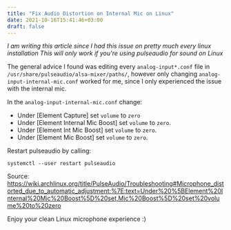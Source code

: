 ```yaml
---
title: "Fix Audio Distortion on Internal Mic on Linux"
date: 2021-10-16T15:41:46+03:00
draft: false
---
```

_I am writing this article since I had this issue on pretty much every linux installation_
_This will only work if you're using pulseaudio for sound on Linux_

The general advice I found was editing every `analog-input*.conf` file in `/usr/share/pulseaudio/alsa-mixer/paths/`, however only changing `analog-input-internal-mic.conf` worked for me, since I only experienced the issue with the internal mic.

In the `analog-input-internal-mic.conf` change:
- Under [Element Capture] set `volume` to `zero`
- Under [Element Internal Mic Boost] set `volume` to `zero`.
- Under [Element Int Mic Boost] set `volume` to `zero`.
- Under [Element Mic Boost] set `volume` to `zero`.

Restart pulseaudio by calling:
```
systemctl --user restart pulseaudio
```

Source: https://wiki.archlinux.org/title/PulseAudio/Troubleshooting#Microphone_distorted_due_to_automatic_adjustment:%7E:text=Under%20%5BElement%20Internal%20Mic%20Boost%5D%20set,Mic%20Boost%5D%20set%20volume%20to%20zero

Enjoy your clean Linux microphone experience :)
